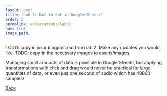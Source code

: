 ```yaml
---
layout: post
title: "Lab 2: Dot to dot in Google Sheets"
order: 2
permalink: explorations/lab02
nav: true
image_path: 
---
```


TODO: copy in your blogpost.md from lab 2. Make any updates you would like.
TODO: copy in the necessary images to assets/images

Managing small amounts of data is possible in Google Sheets, but
applying transformations with click and drag would never be practical
for large quantities of data, or even just one second of audio which
has 48000 samples!

[Back](:site/explorations/)
